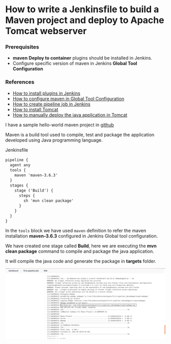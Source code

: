 # How to write a Jenkinsfile to build a Maven project and deploy to Apache Tomcat webserver

### Prerequisites
* **maven** **Deploy to container** plugins should be installed in Jenkins. 
* Configure specific version of maven in Jenkins **Global Tool Configuration**

### References
* [How to install plugins in Jenkins](/content/jenkins/tutorials/common/02-how-to-install-plugins)
* [How to configure maven in Global Tool Configuration](/content/jenkins/tutorials/common/03-global-tool-configurations)
* [How to create pipeline job in Jenkins](/content/jenkins/tutorials/pipeline/01-how-to-create-pipeline-job)
* [How to install Tomcat]()
* [How to manually deploy the java application in Tomcat]()

I have a sample hello-world maven project in [github](https://github.com/vigneshsweekaran/hello-world)

Maven is a build tool used to compile, test and package the application developed using Java programming language.

Jenkinsfile
```
pipeline {
  agent any
  tools {
    maven 'maven-3.6.3' 
  }
  stages {
    stage ('Build') {
      steps {
        sh 'mvn clean package'
      }
    }
  }
}
```

In the `tools` block we have used `maven` definition to refer the maven installation **maven-3.6.3** configured in Jenkins Global tool configuration.

We have created one stage called **Build**, here we are executing the **mvn clean package** command to compile and package the java application.

It will compile the java code and generate the package in **targets** folder.

![jenkins](/content/jenkins/tutorials/pipeline/images/03-maven-job/jenkins-maven-job.png)